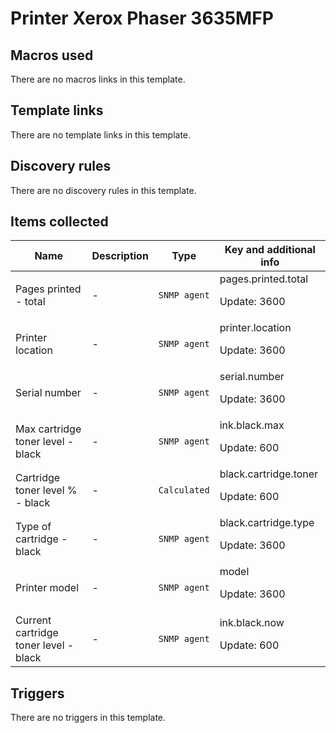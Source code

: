 # Printer Xerox Phaser 3635MFP

## Macros used

There are no macros links in this template.

## Template links

There are no template links in this template.

## Discovery rules

There are no discovery rules in this template.

## Items collected

|Name|Description|Type|Key and additional info|
|----|-----------|----|----|
|Pages printed - total|<p>-</p>|`SNMP agent`|pages.printed.total<p>Update: 3600</p>|
|Printer location|<p>-</p>|`SNMP agent`|printer.location<p>Update: 3600</p>|
|Serial number|<p>-</p>|`SNMP agent`|serial.number<p>Update: 3600</p>|
|Max cartridge toner level - black|<p>-</p>|`SNMP agent`|ink.black.max<p>Update: 600</p>|
|Cartridge toner level % - black|<p>-</p>|`Calculated`|black.cartridge.toner<p>Update: 600</p>|
|Type of cartridge - black|<p>-</p>|`SNMP agent`|black.cartridge.type<p>Update: 3600</p>|
|Printer model|<p>-</p>|`SNMP agent`|model<p>Update: 3600</p>|
|Current cartridge toner level - black|<p>-</p>|`SNMP agent`|ink.black.now<p>Update: 600</p>|
## Triggers

There are no triggers in this template.

